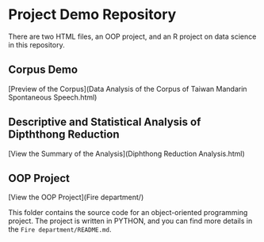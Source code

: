 # Project Demo Repository
There are two HTML files, an OOP project, and an R project on data science in this repository. 

## Corpus Demo
[Preview of the Corpus](Data Analysis of the Corpus of Taiwan Mandarin Spontaneous Speech.html)

## Descriptive and Statistical Analysis of Dipththong Reduction
[View the Summary of the Analysis](Diphthong Reduction Analysis.html)

## OOP Project
[View the OOP Project](Fire department/)

This folder contains the source code for an object-oriented programming project.
The project is written in PYTHON, and you can find more details in the `Fire department/README.md`.

